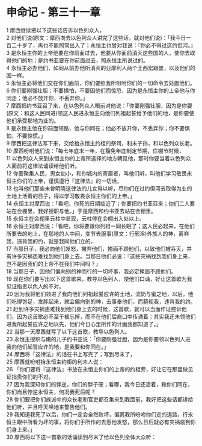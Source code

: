 # 申命记 - 第三十一章
  
 1 摩西继续把以下这些话告诉以色列众人，  
 2 对他们说(原文：摩西向去以色列众人讲完了这些话，就对他们说)：「我今日一百二十岁了，再也不能照常出入了；永恒主也曾对我说：『你必不得过这约但河。』  
 3 是永恒主你的上帝他要在你前面过去，他要从你面前消灭这些国的人，使你去取得他们的地；是约书亚要在你前面过去，照永恒主所说过的。  
 4 永恒主必办他们，如同从前办他所消灭的亚摩利人两个王西宏跟噩，以及他们的国一样。  
 5 永恒主必将他们交在你们面前，你们要照我所吩咐你们的一切命令去处置他们。  
 6 你们要刚强壮胆；不要惧怕，不要因他们而惊恐，因为是永恒主你的上帝他与你同走；他必不放开你，不丢弃你。」  
 7 摩西把约书亚召了来，在以色列众人眼前对他说：「你要刚强壮胆，因为是你要(原文：和这人民同进)领这人民进永恒主向他们列祖起誓给予他们的地，是你要使他们承受那地为业的。  
 8 是永恒主他在你前面领路，他与你同在；他必不放开你，不丢弃你；你不要惧怕，不要惊慌。」  
 9 摩西把这律法写下来，交给抬永恒主约柜的祭司，利未子孙，和以色列众长老。  
 10 摩西吩咐他们说：「每七年底末一年，在豁免年底制定节期，住棚节时候，  
 11 以色列众人来到永恒主你的上帝所选择的地方朝见他，那时你要当着以色列众人面前将这律法诵读给他们听。  
 12 你要聚集人民，男女幼小，和你城内的寄居者，叫他们听，叫他们学习敬畏永恒主你们的上帝，谨慎遵行『这律法』的一切话，  
 13 也叫他们那些未曾明晓这律法的儿女得以听，尽你们在过约但河去取得为业的土地上活着的日子，得以学习敬畏永恒主你们的上帝。」  
 14 永恒主对摩西说：「看吧，你死的日期临近了；你要把约书亚召来；你们二人要站在会棚里，我好授职与他。」于是摩西和约书亚去站在会棚里。  
 15 永恒主在会棚里云柱中显现，云柱停在会棚出入处以上。  
 16 永恒主对摩西说：「看吧，你将要跟你列祖一同长眠了；这人民必起来，在他们所要去的地上，在那地的人中间，变节去服事(原文：行邪淫)外族人的神，离弃我，违背我的约，就是我同他们立的。  
 17 当那日子，我必向他们发怒，撇弃他们，掩面不顾他们，以致他们被吞灭，并有许多灾祸患难找到他们身上去。当那日他们必说：『这些灾祸找到我们身上来，岂不是因我们的上帝不在我们中间吗？』  
 18 当那日子，因他们偏向别的神而行的一切坏事，我必定掩面不顾他们。  
 19 现在你们要写出以下这首歌来，教导以色列人，使他们口诵，好让这首歌为我见证指责以色人的不对。  
 20 因为我将他们领进了我向他们列祖起誓应许的土地，流奶与蜜之地，以后，他们吃得饱足，发胖起来，就会偏向别的神，去事奉他们，而藐视我，违背我的约。  
 21 赶到许多灾祸患难找到他们身上去的时候，这首歌，就可以当面作证控诉他们，因为这首歌必不至于被忘掉，而不在他们后裔口中传诵着；其实我还未领他们进我所起誓应许之地以先，他们今日心里所作的计画我都知道了。」  
 22 当那一天摩西就写了以下这首歌，教导以色列人。  
 23 永恒主授职与嫩的儿子约书亚说：「你要刚强壮胆，因为是你要领以色列人进我向他们起誓应许的地，是我要和你同在。」  
 24 摩西将『这律法』的话在书上写完了；写到尽末了，  
 25 摩西就吩咐抬永恒主约柜的利未人说：  
 26 「你们要将『这律法』书放在永恒主你们的上帝的约柜旁，好让它在那里做见证指责你们的不对。  
 27 因为我深知你们的悖逆，你们的脖子硬；看哪，我今日还活着，和你们同在，你们尚且悖逆永恒主，何况我死后呢？  
 28 你们要把你们族派中的众长老和官吏都召集来到我面前，我好把这些话都讲给他们听，并且呼天唤地来警告他们。  
 29 我知道我死了以后，你们一定会全然败坏，偏离我所吩咐你们走的道路，行永恒主眼中所看为坏的事，将你们手所作的去惹他发怒，那么日后就必有灾祸临到你们身上来。」  
 30 摩西将以下这一首歌的话诵读到尽末了给以色列全体大众听：